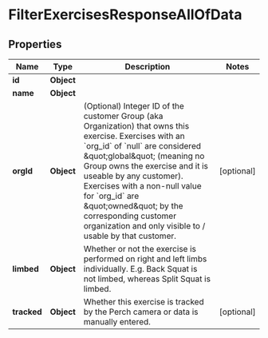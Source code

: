 

# FilterExercisesResponseAllOfData


## Properties

| Name | Type | Description | Notes |
|------------ | ------------- | ------------- | -------------|
|**id** | **Object** |  |  |
|**name** | **Object** |  |  |
|**orgId** | **Object** | (Optional) Integer ID of the customer Group (aka Organization) that owns this exercise. Exercises with an &#x60;org_id&#x60; of &#x60;null&#x60; are considered \&quot;global\&quot; (meaning no Group owns the exercise and it is useable by any customer). Exercises with a non-null value for &#x60;org_id&#x60; are \&quot;owned\&quot; by the corresponding customer organization and only visible to / usable by that customer. |  [optional] |
|**limbed** | **Object** | Whether or not the exercise is performed on right and left limbs individually. E.g. Back Squat is not limbed, whereas Split Squat is limbed. |  |
|**tracked** | **Object** | Whether this exercise is tracked by the Perch camera or data is manually entered. |  [optional] |



